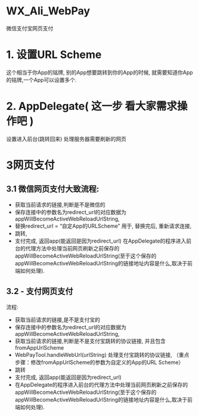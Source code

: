 # WX_Ali_WebPay
微信支付宝网页支付



# 1. 设置URL Scheme

这个相当于你App的铭牌, 别的App想要跳转到你的App的时候, 就需要知道你App的铭牌,一个App可以设置多个.

# 2. AppDelegate( 这一步 看大家需求操作吧 )

设置进入前台(跳转回来) 处理服务器需要刷新的网页

# 3网页支付

## 3.1 微信网页支付大致流程:

- 获取当前请求的链接,判断是不是微信的
- 保存连接中的参数名为redirect_url的对应数据为appWillBecomeActiveWebReloadUrlString,
- 替换redirect_url = “自定App的URLScheme” 用于,
替换完后, 重新请求连接,
- 跳转,
- 支付完成, 返回app(能返回是因为redirect_url)
在AppDelegate的程序进入前台的代理方法中处理当前网页刷新之前保存的appWillBecomeActiveWebReloadUrlString(至于这个保存的appWillBecomeActiveWebReloadUrlString的链接地址内容是什么,取决于前端如何处理).



## 3.2 - 支付网页支付

流程:

- 获取当前请求的链接,是不是支付宝的
- 保存连接中的参数名为redirect_url的对应数据为appWillBecomeActiveWebReloadUrlString,
- 获取当前请求的链接,判断是不是支付宝跳转的协议链接, 并且包含fromAppUrlScheme
- WebPayTool.handleWebUrl(urlString) 处理支付宝跳转的协议链接, （重点步骤：修改fromAppUrlScheme的参数为自定义的App的URL Scheme）
- 跳转
- 支付完成, 返回app(能返回是因为redirect_url)
- 在AppDelegate的程序进入前台的代理方法中处理当前网页刷新之前保存的appWillBecomeActiveWebReloadUrlString(至于这个保存的appWillBecomeActiveWebReloadUrlString的链接地址内容是什么,取决于前端如何处理).
